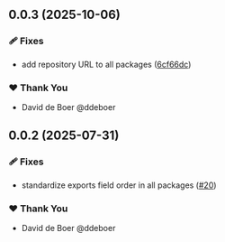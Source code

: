 ## 0.0.3 (2025-10-06)

### 🩹 Fixes

- add repository URL to all packages ([6cf66dc](https://github.com/ldengine/lde/commit/6cf66dc))

### ❤️ Thank You

- David de Boer @ddeboer

## 0.0.2 (2025-07-31)

### 🩹 Fixes

- standardize exports field order in all packages ([#20](https://github.com/ldengine/lde/pull/20))

### ❤️ Thank You

- David de Boer @ddeboer